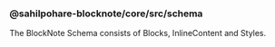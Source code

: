 ### @sahilpohare-blocknote/core/src/schema

The BlockNote Schema consists of Blocks, InlineContent and Styles.
